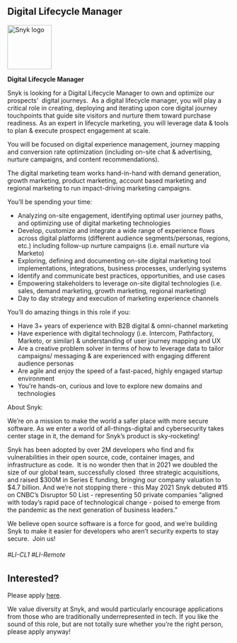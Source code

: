 Digital Lifecycle Manager
---

<img src="https://res.cloudinary.com/snyk/image/upload/v1537345894/press-kit/brand/logo-black.png" width="100" alt="Snyk logo" />

<p><strong>Digital Lifecycle Manager</strong></p>
<p><span style="font-weight: 400;">Snyk is looking for a Digital Lifecycle Manager to own and optimize our prospects’&nbsp; digital journeys.&nbsp; As a digital lifecycle manager, you will play a critical role in creating, deploying and iterating upon core digital journey touchpoints that guide site visitors and nurture them toward purchase readiness. As an expert in lifecycle marketing, you will leverage data &amp; tools to plan &amp; execute prospect engagement at scale.&nbsp;&nbsp;</span></p>
<p><span style="font-weight: 400;">You will be focused on digital experience management, journey mapping and conversion rate optimization (including on-site chat &amp; advertising, nurture campaigns, and content recommendations).</span></p>
<p><span style="font-weight: 400;">The digital marketing team works hand-in-hand with demand generation, growth marketing, product marketing, account based marketing and regional marketing to run impact-driving marketing campaigns.&nbsp;</span></p>
<p><span style="font-weight: 400;">You’ll be spending your time:</span></p>
<ul>
<li style="font-weight: 400;"><span style="font-weight: 400;">Analyzing on-site engagement, identifying optimal user journey paths, and optimizing use of digital marketing technologies</span></li>
<li style="font-weight: 400;"><span style="font-weight: 400;">Develop, customize and integrate a wide range of experience flows across digital platforms (different audience segments/personas, regions, etc.) including follow-up nurture campaigns (i.e. email nurture via Marketo)</span></li>
<li style="font-weight: 400;"><span style="font-weight: 400;">Exploring, defining and documenting on-site digital marketing tool implementations, integrations, business processes, underlying systems&nbsp;</span></li>
<li style="font-weight: 400;"><span style="font-weight: 400;">Identify and communicate best practices, opportunities, and use cases</span></li>
<li style="font-weight: 400;"><span style="font-weight: 400;">Empowering stakeholders to leverage on-site digital technologies (i.e. sales, demand marketing, growth marketing, regional marketing)</span></li>
<li style="font-weight: 400;"><span style="font-weight: 400;">Day to day strategy and execution of marketing experience channels</span></li>
</ul>
<p><span style="font-weight: 400;">You’ll do amazing things in this role if you:</span></p>
<ul>
<li style="font-weight: 400;"><span style="font-weight: 400;">Have 3+ years of experience with B2B digital &amp; omni-channel marketing</span></li>
<li style="font-weight: 400;"><span style="font-weight: 400;">Have experience with digital technology (i.e. Intercom, Pathfactory, Marketo, or similar) &amp; understanding of user journey mapping and UX</span></li>
<li style="font-weight: 400;"><span style="font-weight: 400;">Are a creative problem solver in terms of how to leverage data to tailor campaigns/ messaging &amp; are experienced with engaging different audience personas</span></li>
<li style="font-weight: 400;"><span style="font-weight: 400;">Are agile and enjoy the speed of a fast-paced, highly engaged startup environment</span></li>
<li style="font-weight: 400;"><span style="font-weight: 400;">You’re hands-on, curious and love to explore new domains and technologies</span></li>
</ul>
<p><span style="font-weight: 400;">About Snyk:&nbsp;</span></p>
<p><span style="font-weight: 400;">We’re on a mission to make the world a safer place with more secure software. As we enter a world of all-things-digital and cybersecurity takes center stage in it, the demand for Snyk’s product is sky-rocketing!&nbsp;&nbsp;</span></p>
<p><span style="font-weight: 400;">Snyk has been adopted by over 2M developers who find and fix vulnerabilities in their open source, code, container images, and infrastructure as code.&nbsp; It is no wonder then that in 2021 we doubled the size of our global team, successfully closed&nbsp; three strategic acquisitions, and raised $300M in Series E funding, bringing our company valuation to&nbsp; $4.7 billion. And we’re not stopping there - this May 2021 Snyk debuted #15 on CNBC’s Disruptor 50 List - representing 50 private companies “aligned with today’s rapid pace of technological change - poised to emerge from the pandemic as the next generation of business leaders.”&nbsp;</span></p>
<p><span style="font-weight: 400;">We believe open source software is a force for good, and we’re building Snyk to make it easier for developers who aren’t security experts to stay secure.&nbsp; Join us!</span></p>
<h6>#LI-CL1 #LI-Remote&nbsp;</h6>

Interested?
---

Please apply [here](https://boards.greenhouse.io/snyk/jobs/5318029002#app).

We value diversity at Snyk, and would particularly encourage applications from those who are traditionally underrepresented in tech.
If you like the sound of this role, but are not totally sure whether you’re the right person, please apply anyway!
